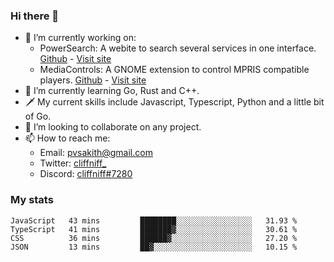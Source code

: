 ### Hi there 👋

- 🔭 I’m currently working on:
    - PowerSearch: A webite to search several services in one interface. [Github](https://github.com/cliffniff/power-search) - [Visit site](https://powersearch.vercel.app/)
    - MediaControls: A GNOME extension to control MPRIS compatible players. [Github](https://github.com/cliffniff/MediaControls) - [Visit site](https://extensions.gnome.org/extension/4470/media-controls/)
- 🌱 I’m currently learning Go, Rust and C++.
- 🗡️ My current skills include Javascript, Typescript, Python and a little bit of Go.
- 👯 I’m looking to collaborate on any project.
- 📫 How to reach me: 
    - Email: <pvsakith@gmail.com>
    - Twitter: [cliffniff_](https://twitter.com/cliffniff_)
    - Discord: [cliffniff#7280](https://discordapp.com/users/828133369950240771)

### My stats

<!--START_SECTION:waka-->
```text
JavaScript   43 mins         ████████░░░░░░░░░░░░░░░░░   31.93 % 
TypeScript   41 mins         ███████▓░░░░░░░░░░░░░░░░░   30.61 % 
CSS          36 mins         ██████▓░░░░░░░░░░░░░░░░░░   27.20 % 
JSON         13 mins         ██▓░░░░░░░░░░░░░░░░░░░░░░   10.15 % 
```
<!--END_SECTION:waka-->
